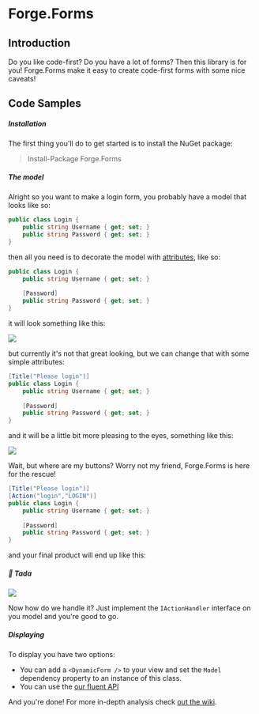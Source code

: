 # Forge.Forms

## Introduction

Do you like code-first? Do you have a lot of forms? Then this library is for you! Forge.Forms make it easy to create code-first forms with some nice caveats!        

## Code Samples

##### Installation

The first thing you'll do to get started is to install the NuGet package:

> Install-Package Forge.Forms

##### The model

Alright so you want to make a login form, you probably have a model that looks like so:

```cs
public class Login {
    public string Username { get; set; }
    public string Password { get; set; }    
}
```

then all you need is to decorate the model with [attributes](https://github.com/WPF-Forge/Forge.Forms/wiki/Annotations), like so:

```cs
public class Login {
    public string Username { get; set; }
    
    [Password]    
    public string Password { get; set; }    
}
```

it will look something like this:

![](https://github.com/WPF-Forge/Forge.Forms/blob/master/images/login-1.png?raw=true)

but currently it's not that great looking, but we can change that with some simple attributes:

```cs
[Title("Please login")]
public class Login {
    public string Username { get; set; }
    
    [Password]    
    public string Password { get; set; }    
}
```

and it will be a little bit more pleasing to the eyes, something like this:

![](https://github.com/WPF-Forge/Forge.Forms/blob/master/images/login-2.png?raw=true)

Wait, but where are my buttons? Worry not my friend, Forge.Forms is here for the rescue!

```cs
[Title("Please login")]
[Action("login","LOGIN")]
public class Login {
    public string Username { get; set; }
    
    [Password]    
    public string Password { get; set; }    
}
```

and your final product will end up like this:

##### :tada: Tada
![](https://github.com/WPF-Forge/Forge.Forms/blob/master/images/login-3.png?raw=true)

Now how do we handle it? Just implement the ```IActionHandler``` interface on you model and you're good to go.

##### Displaying
To display you have two options:

* You can add a ```<DynamicForm />``` to your view and set the ```Model``` dependency property to an instance of this class.
* You can use the [our fluent API](https://github.com/WPF-Forge/Forge.Forms/wiki/Forge.Forms#show)

And you're done! For more in-depth analysis check [out the wiki](https://github.com/WPF-Forge/Forge.Forms/wiki).
